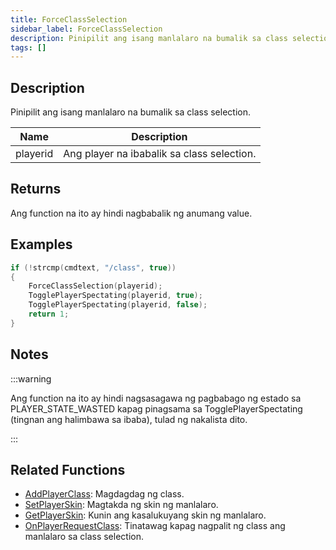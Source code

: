 ```yaml
---
title: ForceClassSelection
sidebar_label: ForceClassSelection
description: Pinipilit ang isang manlalaro na bumalik sa class selection.
tags: []
---
```


## Description

Pinipilit ang isang manlalaro na bumalik sa class selection.

| Name     | Description                                 |
| -------- | ------------------------------------------- |
| playerid | Ang player na ibabalik sa class selection.  |

## Returns

Ang function na ito ay hindi nagbabalik ng anumang value.

## Examples

```c
if (!strcmp(cmdtext, "/class", true))
{
    ForceClassSelection(playerid);
    TogglePlayerSpectating(playerid, true);
    TogglePlayerSpectating(playerid, false);
    return 1;
}
```

## Notes

:::warning

Ang function na ito ay hindi nagsasagawa ng pagbabago ng estado sa PLAYER_STATE_WASTED kapag pinagsama sa TogglePlayerSpectating (tingnan ang halimbawa sa ibaba), tulad ng nakalista dito.

:::

## Related Functions

- [AddPlayerClass](AddPlayerClass): Magdagdag ng class.
- [SetPlayerSkin](SetPlayerSkin): Magtakda ng skin ng manlalaro.
- [GetPlayerSkin](GetPlayerSkin): Kunin ang kasalukuyang skin ng manlalaro.
- [OnPlayerRequestClass](../callbacks/OnPlayerRequestClass): Tinatawag kapag nagpalit ng class ang manlalaro sa class selection.
